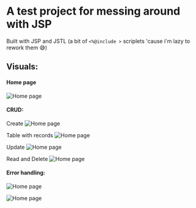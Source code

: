# A test project for messing around with JSP

Built with JSP and JSTL (a bit of ```<%@include >``` scriplets 'cause i'm lazy to rework them 😅)

## Visuals:

#### Home page

![Home page](https://i.imgur.com/3oaAOPZ.png)

#### CRUD:

Create
![Home page](https://i.imgur.com/g5BrfcS.png)

Table with records
![Home page](https://i.imgur.com/dzKavB3.png)

Update
![Home page](https://i.imgur.com/wVrbJXQ.png)

Read and Delete
![Home page](https://i.imgur.com/bdIoHD4.png)

#### Error handling:

![Home page](https://i.imgur.com/4bG4qEA.png)

![Home page](https://i.imgur.com/j0JbFVl.png)

